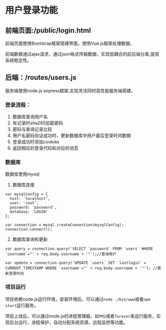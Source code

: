 # 用户登录功能
## 前端页面:/public/login.html
前端页面使用Bootstrap框架搭建界面，使用Vue.js框架处理数据。

前端数据通过ajax请求，通过json格式传输数据，实现低耦合的前后端分离,提高系统稳定性。

## 后端：/routes/users.js
服务端使用node.js express框架,实现灵活同时高性能服务端搭建。

### 登录流程：
1. 数据库查询用户名
2. 有记录时sha265加密密码
3. 密码与查询记录比较
4. 用户名密码验证成功时，更新数据库中用户最后登录时间数据
5. 登录成功时添加cookies
6. 返回相应的登录代码和对应的消息

### 数据库
数据库使用mysql
1. 数据库连接
```
var mysqlConfig = {
  host: 'localhost',
  user: 'root',
  password: 'password',
  database: 'LOGIN'
};

var connection = mysql.createConnection(mysqlConfig);
connection.connect();
```

2. 数据库查询和更新
```
var query = connection.query('SELECT `password` FROM `users` WHERE `username`="' + req.body.username + '"');//查询用户

var update = connection.query('UPDATE `users` SET `lastlogin` = CURRENT_TIMESTAMP WHERE `username`="' + req.body.username + '"'); //更新登录时间
```

### 项目运行
项目依赖node.js运行环境，安装环境后，可以通过`node ./bin/www`或者`npm start`运行服务。

项目上线后，可以通过node.js的进程管理器，如`PM2`或者`forever`来运行服务，实现后台运行，进程保护，自动分配系统资源，远程监控等功能。